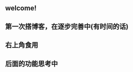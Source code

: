 <section data-background-image="https://s2.loli.net/2024/12/25/JsviUMRPexrIKcg.png" data-background-opacity="0.8">
    <h2>welcome!</h2>
    <h2>第一次搭博客，在逐步完善中(有时间的话)</h2>
    <h2>右上角食用</h2>
</section>


<section data-background-image="https://s2.loli.net/2024/12/25/JsviUMRPexrIKcg.png" data-background-opacity="0.8">
    <h2>后面的功能思考中</h2>
</section>


